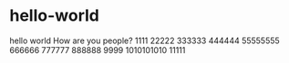 # hello-world
hello world
How are you people?
1111
22222
333333
444444
55555555 
666666
777777
888888
9999
1010101010
11111